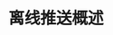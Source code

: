 ---
{
    pageUri: "/document/android/product_offline_push_overview.html",
    title: "离线推送概述"
}
---